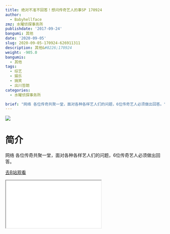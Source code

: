 ```yaml
---
title: 绝对不准不回答！想问传奇艺人的事SP 170924
author:
  - Babyhellface
zmz: 水曜侦探事务所
publishdate: '2017-09-24'
bangumi: 其他
date: '2020-09-05'
slug: 2020-09-05-170924-626911311
description: 其他&#8226;170924
weight: -905.0
bangumis:
  - 其他
tags:
  - 综艺
  - 娱乐
  - 搞笑
  - 出川哲朗
categories:
  - 水曜侦探事务所

brief: "网络 各位传奇共聚一堂，面对各种各样艺人们的问题，6位传奇艺人必须做出回答。"
---
```

![](https://raw.githubusercontent.com/tcgriffith/owaraisite/master/static/tmpimg/be5bf2f69cd08af4dd7cfb94abe17f2ba0fc5d08.jpg.480.jpg)
# 简介  
网络
各位传奇共聚一堂，面对各种各样艺人们的问题，6位传奇艺人必须做出回答。  

[去B站观看](https://www.bilibili.com/video/av626911311/)
<div class ="resp-container"><iframe class="testiframe" src="//player.bilibili.com/player.html?aid=626911311"", scrolling="no", allowfullscreen="true" > </iframe></div> 
